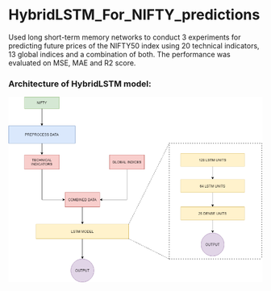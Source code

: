 # HybridLSTM_For_NIFTY_predictions
Used long short-term memory networks to conduct 3 experiments for predicting future prices of the NIFTY50 index using 20 technical indicators, 13 global indices and a combination of both. The performance was evaluated on MSE, MAE and R2 score.

### Architecture of HybridLSTM model:

![Hybrid LSTM architecture](images/hybrid_arch.png)

